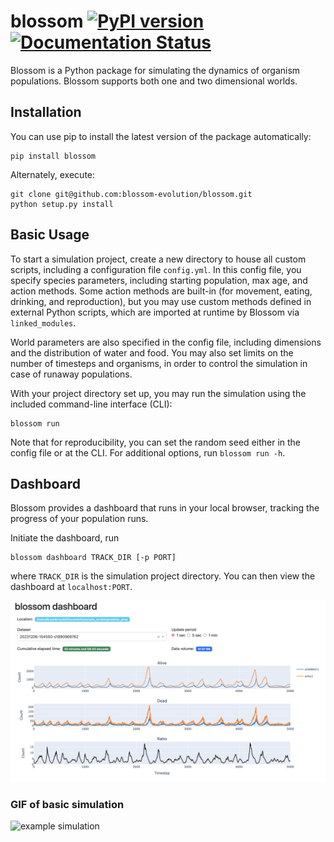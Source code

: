 # blossom [![PyPI version](https://badge.fury.io/py/blossom.svg)](https://badge.fury.io/py/blossom) [![Documentation Status](https://readthedocs.org/projects/blossom/badge/?version=latest)](https://blossom.readthedocs.io/en/latest/?badge=latest)

Blossom is a Python package for simulating the dynamics of organism populations. Blossom supports both one and two dimensional worlds. 

## Installation 

You can use pip to install the latest version of the package automatically:

```
pip install blossom
```

Alternately, execute:

```
git clone git@github.com:blossom-evolution/blossom.git
python setup.py install
```

## Basic Usage 

To start a simulation project, create a new directory to house all custom 
scripts, including a configuration file `config.yml`. In this config file, you
specify species parameters, including starting population, max age, and action
methods. Some action methods are built-in (for movement, eating, drinking, and
reproduction), but you may use custom methods defined in external Python 
scripts, which are imported at runtime by Blossom via `linked_modules`. 

World parameters are also specified in the config file, including dimensions 
and the distribution of water and food. You may also set limits on the number
of timesteps and organisms, in order to control the simulation in case of
runaway populations. 

With your project directory set up, you may run the simulation using the 
included command-line interface (CLI):

```
blossom run
```

Note that for reproducibility, you can set the random seed either in the config
file or at the CLI. For additional options, run `blossom run -h`. 


## Dashboard 

Blossom provides a dashboard that runs in your local browser, tracking the 
progress of your population runs. 

Initiate the dashboard, run 

```
blossom dashboard TRACK_DIR [-p PORT]
```
where `TRACK_DIR` is the simulation project directory. You can then view the 
dashboard at `localhost:PORT`.

![dashboard screenshot](media/blossom-dashboard.png)


### GIF of basic simulation

![example simulation](media/combined.gif)
